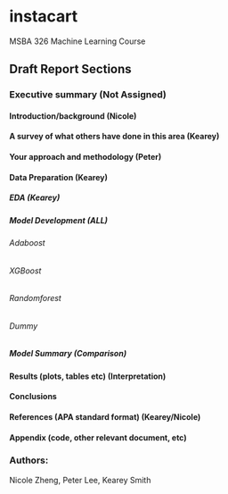 # instacart
MSBA 326 Machine Learning Course


## Draft Report Sections

### Executive summary (Not Assigned)
#### Introduction/background (Nicole)
#### A survey of what others have done in this area (Kearey)
#### Your approach and methodology (Peter)
#### Data Preparation (Kearey)
##### EDA (Kearey)
##### Model Development (ALL)
###### Adaboost
###### XGBoost
###### Randomforest
###### Dummy
##### Model Summary (Comparison)
#### Results (plots, tables etc) (Interpretation)
#### Conclusions
#### References (APA standard format) (Kearey/Nicole)
#### Appendix (code, other relevant document, etc)

### Authors:
Nicole Zheng, Peter Lee, Kearey Smith
